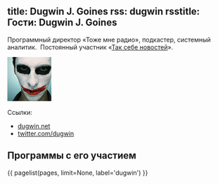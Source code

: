 title: Dugwin J. Goines
rss: dugwin
rsstitle: Гости: Dugwin J. Goines
---
Программный директор «Тоже мне радио», подкастер, системный аналитик. 
Постоянный участник «[Так себе новостей](/news.html)».

![nikonor](/guests/dugwin/photo.jpg)

Ссылки:

- [dugwin.net](http://dugwin.net/)
- [twitter.com/dugwin](http://twitter.com/dugwin)


## Программы с его участием

{{ pagelist(pages, limit=None, label='dugwin') }}
